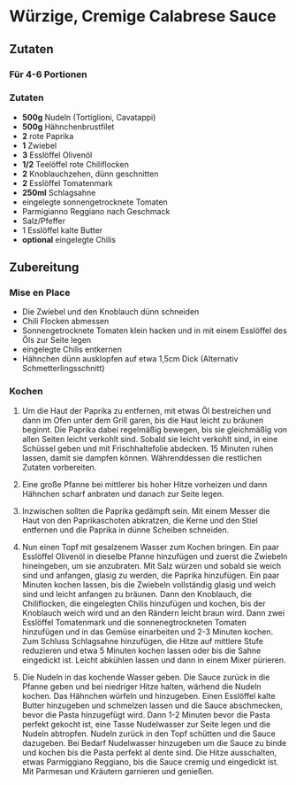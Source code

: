 # Würzige, Cremige Calabrese Sauce

## Zutaten

### Für 4-6 Portionen

### Zutaten

- **500g**  Nudeln (Tortiglioni, Cavatappi)
- **500g** Hähnchenbrustfilet
- **2** rote Paprika
- **1** Zwiebel
- **3** Esslöffel Olivenöl
- **1/2** Teelöffel rote Chiliflocken
- **2** Knoblauchzehen, dünn geschnitten
- **2** Esslöffel Tomatenmark
- **250ml** Schlagsahne
- eingelegte sonnengetrocknete Tomaten
- Parmigianno Reggiano nach Geschmack
- Salz/Pfeffer
- 1 Esslöffel kalte Butter
- **optional** eingelegte Chilis

## Zubereitung

### Mise en Place

- Die Zwiebel und den Knoblauch dünn schneiden
- Chili Flocken abmessen
- Sonnengetrocknete Tomaten klein hacken und in mit einem Esslöffel des Öls zur Seite legen
- eingelegte Chilis entkernen
- Hähnchen dünn ausklopfen auf etwa 1,5cm Dick (Alternativ Schmetterlingsschnitt)


###  Kochen

1. Um die Haut der Paprika zu entfernen, mit etwas Öl bestreichen und dann im Ofen unter dem Grill garen, bis die Haut leicht zu bräunen beginnt. Die Paprika dabei regelmäßig bewegen, bis sie gleichmäßig von allen Seiten leicht verkohlt sind. Sobald sie leicht verkohlt sind, in eine Schüssel geben und mit Frischhaltefolie abdecken. 15 Minuten ruhen lassen, damit sie dampfen können. Währenddessen die restlichen Zutaten vorbereiten.

2. Eine große Pfanne bei mittlerer bis hoher Hitze vorheizen und dann Hähnchen scharf anbraten und danach zur Seite legen.

3. Inzwischen sollten die Paprika gedämpft sein. Mit einem Messer die Haut von den Paprikaschoten abkratzen, die Kerne und den Stiel entfernen und die Paprika in dünne Scheiben schneiden.

4. Nun einen Topf mit gesalzenem Wasser zum Kochen bringen. Ein paar Esslöffel Olivenöl in dieselbe Pfanne hinzufügen und zuerst die Zwiebeln hineingeben, um sie anzubraten. Mit Salz würzen und sobald sie weich sind und anfangen, glasig zu werden, die Paprika hinzufügen. Ein paar Minuten kochen lassen, bis die Zwiebeln vollständig glasig und weich sind und leicht anfangen zu bräunen. Dann den Knoblauch, die Chiliflocken, die eingelegten Chilis hinzufügen und kochen, bis der Knoblauch weich wird und an den Rändern leicht braun wird. Dann zwei Esslöffel Tomatenmark und die sonnenegtrockneten Tomaten hinzufügen und in das Gemüse einarbeiten und 2-3 Minuten kochen. Zum Schluss Schlagsahne hinzufügen, die Hitze auf mittlere Stufe reduzieren und etwa 5 Minuten kochen lassen oder bis die Sahne eingedickt ist. Leicht abkühlen lassen und dann in einem Mixer pürieren.

6. Die Nudeln in das kochende Wasser geben. Die Sauce zurück in die Pfanne geben und bei niedriger Hitze halten, wärhend die Nudeln kochen. Das Hähnchen würfeln und hinzugeben. Einen Esslöffel kalte Butter hinzugeben und schmelzen lassen und die Sauce abschmecken, bevor die Pasta hinzugefügt wird. Dann 1-2 Minuten bevor die Pasta perfekt gekocht ist, eine Tasse Nudelwasser zur Seite legen und die Nudeln abtropfen. Nudeln zurück in den Topf schütten und die Sauce dazugeben. Bei Bedarf Nudelwasser hinzugeben um die Sauce zu binde und kochen bis die Pasta perfekt al dente sind. Die Hitze ausschalten, etwas Parmiggiano Reggiano, bis die Sauce cremig und eingedickt ist. Mit Parmesan und Kräutern garnieren und genießen.

